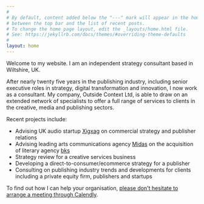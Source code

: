 ```yaml
---
#
# By default, content added below the "---" mark will appear in the home page
# between the top bar and the list of recent posts.
# To change the home page layout, edit the _layouts/home.html file.
# See: https://jekyllrb.com/docs/themes/#overriding-theme-defaults
#
layout: home
---
```

Welcome to my website. I am an independent strategy consultant based in Wiltshire, UK. 

After nearly twenty five years in the publishing industry, including senior executive roles in strategy, digital transformation and innovation, I now work as a consultant. My company, Outside Context Ltd, is able to draw on an extended network of specialists to offer a full range of services to clients in the creative, media and publishing sectors.

Recent projects include:
* Advising UK audio startup <a href="https://www.xigxag.co.uk">Xigxag</a> on commercial strategy and publisher relations
* Advising leading arts communications agency <a href="https://midaspr.co.uk/">Midas</a> on the acquisition of literary agency <a href="https://www.thebksagency.com">bks</a>
* Strategy review for a creative services business
* Developing a direct-to-consumer/ecommerce strategy for a publisher
* Consulting on publishing industry trends and developments for clients including a private equity firm, publishers and startups

To find out how I can help your organisation, <a href="https://calendly.com/outsidecontext">please don't hesitate to arrange a meeting through Calendly</a>. 
